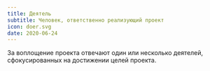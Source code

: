 ```yaml
---
title: Деятель
subtitle: Человек, ответственно реализующий проект
icon: doer.svg
date: 2020-06-24
---
```


За воплощение проекта отвечают один или несколько деятелей, сфокусированных на достижении целей проекта.
